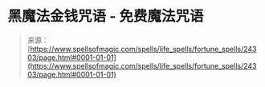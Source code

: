 <!--yml

分类：未分类

日期：2024年06月12日 19:10:07

-->

# 黑魔法金钱咒语 - 免费魔法咒语

> 来源：[https://www.spellsofmagic.com/spells/life_spells/fortune_spells/24303/page.html#0001-01-01](https://www.spellsofmagic.com/spells/life_spells/fortune_spells/24303/page.html#0001-01-01)
